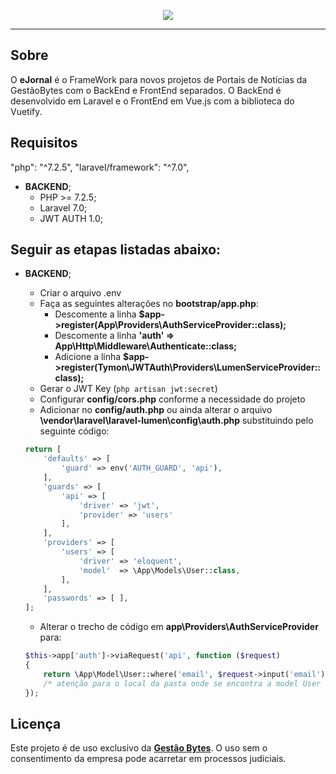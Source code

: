 <p align="center"><img src="https://drive.google.com/uc?export=view&id=13dNVnvnBqSXD87lBuIrVTUN7Gd-H7_1T"></p>
<hr/>

## Sobre

O **eJornal** é o FrameWork para novos projetos de Portais de Notícias da GestãoBytes com o BackEnd e FrontEnd separados. O BackEnd é desenvolvido em Laravel e o FrontEnd em Vue.js com a biblioteca do Vuetify.

## Requisitos

"php": "^7.2.5",
"laravel/framework": "^7.0",


* **BACKEND**; 
    - PHP >= 7.2.5;
    - Laravel 7.0;
    - JWT AUTH 1.0;

## Seguir as etapas listadas abaixo:

* **BACKEND**; 
    - Criar o arquivo .env
    - Faça as seguintes alterações no **bootstrap/app.php**:
        - Descomente a linha **$app->register(App\Providers\AuthServiceProvider::class);**
        - Descomente a linha **'auth' => App\Http\Middleware\Authenticate::class;**
        - Adicione a linha **$app->register(Tymon\JWTAuth\Providers\LumenServiceProvider::class);**
    - Gerar o JWT Key (`php artisan jwt:secret`)
    - Configurar **config/cors.php** conforme a necessidade do projeto
    - Adicionar no **config/auth.php** ou ainda alterar o arquivo **\vendor\laravel\laravel-lumen\config\auth.php** substituindo pelo seguinte código:

    ```php
    return [
        'defaults' => [
            'guard' => env('AUTH_GUARD', 'api'),
        ],
        'guards' => [
            'api' => [
                'driver' => 'jwt',
                'provider' => 'users'
            ],
        ],
        'providers' => [
            'users' => [
                'driver' => 'eloquent',
                'model'  => \App\Models\User::class,
            ],
        ],
        'passwords' => [ ],
    ];
    ```

    - Alterar o trecho de código em **app\Providers\AuthServiceProvider** para:
   
    ```php
    $this->app['auth']->viaRequest('api', function ($request)
    {
        return \App\Model\User::where('email', $request->input('email'))->first();
        /* atenção para o local da pasta onde se encontra a model User */
    });
    ```

## Licença

Este projeto é de uso exclusivo da **[Gestão Bytes](https://www.gestaobytes.com)**. O uso sem o consentimento da empresa pode acarretar em processos judiciais.
